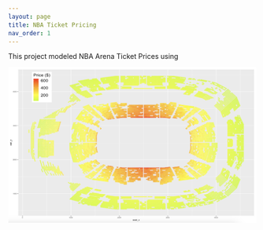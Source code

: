 ```yaml
---
layout: page
title: NBA Ticket Pricing
nav_order: 1
---
```


This project modeled NBA Arena Ticket Prices using 


![Image](/assets/images/arena_map.png)
